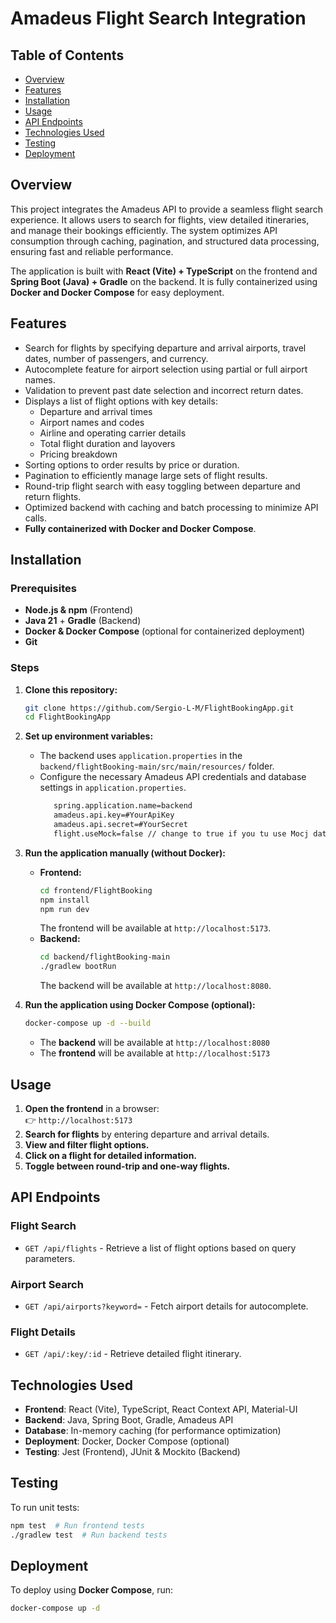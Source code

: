 
# Amadeus Flight Search Integration

## Table of Contents
- [Overview](#overview)
- [Features](#features)
- [Installation](#installation)
- [Usage](#usage)
- [API Endpoints](#api-endpoints)
- [Technologies Used](#technologies-used)
- [Testing](#testing)
- [Deployment](#deployment)


## Overview
This project integrates the Amadeus API to provide a seamless flight search experience. It allows users to search for flights, view detailed itineraries, and manage their bookings efficiently. The system optimizes API consumption through caching, pagination, and structured data processing, ensuring fast and reliable performance.

The application is built with **React (Vite) + TypeScript** on the frontend and **Spring Boot (Java) + Gradle** on the backend. It is fully containerized using **Docker and Docker Compose** for easy deployment.

## Features
- Search for flights by specifying departure and arrival airports, travel dates, number of passengers, and currency.
- Autocomplete feature for airport selection using partial or full airport names.
- Validation to prevent past date selection and incorrect return dates.
- Displays a list of flight options with key details:
  - Departure and arrival times
  - Airport names and codes
  - Airline and operating carrier details
  - Total flight duration and layovers
  - Pricing breakdown
- Sorting options to order results by price or duration.
- Pagination to efficiently manage large sets of flight results.
- Round-trip flight search with easy toggling between departure and return flights.
- Optimized backend with caching and batch processing to minimize API calls.
- **Fully containerized with Docker and Docker Compose**.

## Installation
### Prerequisites
- **Node.js & npm** (Frontend)
- **Java 21** + **Gradle** (Backend)
- **Docker & Docker Compose** (optional for containerized deployment)
- **Git**

### Steps
1. **Clone this repository:**
   ```sh
   git clone https://github.com/Sergio-L-M/FlightBookingApp.git
   cd FlightBookingApp

2. **Set up environment variables:**
   - The backend uses `application.properties` in the `backend/flightBooking-main/src/main/resources/` folder.
   - Configure the necessary Amadeus API credentials and database settings in `application.properties`.
     ```sh
        spring.application.name=backend
        amadeus.api.key=#YourApiKey
        amadeus.api.secret=#YourSecret
        flight.useMock=false // change to true if you tu use Mocj data
     ```


3. **Run the application manually (without Docker):**
   - **Frontend:**
     ```sh
     cd frontend/FlightBooking
     npm install
     npm run dev
     ```
     The frontend will be available at `http://localhost:5173`.
   - **Backend:**
     ```sh
     cd backend/flightBooking-main
     ./gradlew bootRun
     ```
     The backend will be available at `http://localhost:8080`.

4. **Run the application using Docker Compose (optional):**
   ```sh
   docker-compose up -d --build
   ```
   - The **backend** will be available at `http://localhost:8080`
   - The **frontend** will be available at `http://localhost:5173`

## Usage
1. **Open the frontend** in a browser:  
   👉 `http://localhost:5173`
2. **Search for flights** by entering departure and arrival details.
3. **View and filter flight options.**
4. **Click on a flight for detailed information.**
5. **Toggle between round-trip and one-way flights.**

## API Endpoints
### Flight Search
- `GET /api/flights` - Retrieve a list of flight options based on query parameters.
### Airport Search
- `GET /api/airports?keyword=` - Fetch airport details for autocomplete.
### Flight Details
- `GET /api/:key/:id` - Retrieve detailed flight itinerary.

## Technologies Used
- **Frontend**: React (Vite), TypeScript, React Context API, Material-UI
- **Backend**: Java, Spring Boot, Gradle, Amadeus API
- **Database**: In-memory caching (for performance optimization)
- **Deployment**: Docker, Docker Compose (optional)
- **Testing**: Jest (Frontend), JUnit & Mockito (Backend)

## Testing
To run unit tests:

```sh
npm test  # Run frontend tests
./gradlew test  # Run backend tests
```

## Deployment
To deploy using **Docker Compose**, run:

```sh
docker-compose up -d
```





